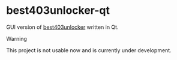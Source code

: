# best403unlocker-qt
GUI version of [best403unlocker](https://github.com/403unlocker/best403unlocker) written in Qt.

> [!WARNING]  
> This project is not usable now and is currently under development.
